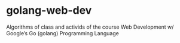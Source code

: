# golang-web-dev
Algorithms of class and activids of the course Web Development w/ Google’s Go (golang) Programming Language

